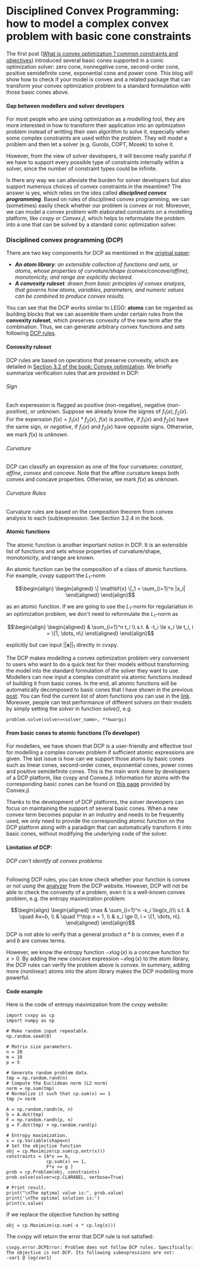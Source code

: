 <!-- ---
title: 'Disciplined Convex Programming: how to model a complex convex problem with basic building blocks?'
date: 2024-11-11
--- -->
Disciplined Convex Programming: how to model a complex convex problem with basic cone constraints
======

The first post ([What is convex optimization？common constraints and objectives](https://github.com/yuwenchen95/yuwenchen95.github.io/blob/master/_posts/Basics_of_convex_optimization/common_constraints_and_objectives.md)) introduced several basic cones supported in a conic optimization solver: zero cone, nonnegative cone, second-order cone, positive semidefinite cone, exponential cone and power cone. This blog will show how to check if your model is convex and a related package that can transform your convex optimization problem to a standard formulation with those basic cones above. 

<!-- ## Some commonly used convex terms
There are some commonly used functions that are convex in modelling a optimization problem:

###### Norms
For $x \in \mathbb{R}^n$, we have
- $L_1$-norm: $\| \mathbf{x} \|_1 = \sum_{i=1}^n |x_i|$
- $L_2$-norm: $\| \mathbf{x} \|_2 = \sqrt{\sum_{i=1}^n x_i^2}$
- Infinity norm: $\| \mathbf{x} \|_\infty = \max_{1 \leq i \leq n} |x_i|$
- $p$-norm: $\| \mathbf{x} \|_p = \left( \sum_{i=1}^n |x_i|^p \right)^{\frac{1}{p}}$
- Largest $k$-norm: $\| \mathbf{x} \|_{(k)} = \sum_{i=1}^{k} |x|_{[i]}$, where $|x|_{[i]}$ is the $i$-th largest absolute value of the components of $x$.
For a matrix $A \in \mathbb{R}^{m \times n}$, we have
- Frobenius norm: $\| A \|_F = \sqrt{\sum_{i=1}^m \sum_{j=1}^n |a_{ij}|^2}$
- Nuclear norm: $\| A \|_* = \sum_{i=1}^{\min\{m,n\}} \sigma_i$, $\sigma_i$ is the $i$-th singular value of $A$. -->

#### Gap between modellers and solver developers
For most people who are using optimization as a modelling tool, they are more interested in how to transform their application into an optimization problem instead of writting their own algorithm to solve it, especially when some complex constraints are used within the problem. They will model a problem and then let a solver (e.g. Gurobi, COPT, Mosek) to solve it.

However, from the view of solver developers, it will become really painful if we have to support every possible type of constraints internally within a solver, since the number of constraint types could be infinite. 

Is there any way we can alleviate the burden for solver developers but also support numerous choices of convex constraints in the meantime? The answer is yes, which relies on the idea called ***disciplined convex programming***. Based on rules of disciplined convex programming, we can (sometimes) easily check whether our problem is convex or not. Moreover, we can model a convex problem with elaborated constraints on a modelling platform, like *cvxpy* or *Convex.jl*, which helps to reformulate the problem into a one that can be solved by a standard conic optimization solver.

### Disciplined convex programming (DCP)
There are two key components for DCP as mentioned in the [original paper](https://stanford.edu/~boyd/papers/disc_cvx_prog.html):

- ***An atom library**: an extensible collection of functions and sets, or atoms, whose properties of curvature/shape (convex/concave/affine), monotonicity, and range are explicitly declared.*
- ***A convexity ruleset**: drawn from basic principles of convex analysis, that governs how atoms, variables, parameters, and numeric values can be combined to produce convex results.*

You can see that the DCP works similar to LEGO: **atoms** can be regarded as building blocks that we can assemble them under certain rules from the **convexity ruleset**, which preserves convexity of the new term after the combination. Thus, we can generate arbitrary convex functions and sets following [DCP rules](https://dcp.stanford.edu/rules). 
#### Convexity ruleset
DCP rules are based on operations that preserve convexity, which are detailed in [Section 3.2 of the book: Convex optimization](https://web.stanford.edu/~boyd/cvxbook/). We briefly summarize verification rules that are provided in DCP:

###### Sign
Each experession is flagged as  positive (non-negative), negative (non-positive), or unknown. Suppose we already know the signes of $f_1(x), f_2(x)$. For the experssion $f(x) = f_1(x)*f_2(x)$, $f(x)$ is *positive*, if $f_1(x)$ and $f_2(x)$ have the same sign, or *negative*, if $f_1(x)$ and $f_2(x)$ have opposite signs. Otherwise, we mark $f(x)$ is *unknown*.

###### Curvature
DCP can classify an expression as one of the four curvatures: *constant*, *affine*, *convex* and *concave*. Note that the affine curvature keeps both convex and concave properties. Otherwise, we mark $f(x)$ as unknown.

###### Curvature Rules
Curvature rules are based on the composition theorem from convex analysis to each (sub)expression. See Section 3.2.4 in the book.

#### Atomic functions
The atomic function is another important notion in DCP. It is an extensible list of functions and sets whose properties of curvature/shape, monotonicity, and range are known. 

An atomic function can be the composition of a class of atomic functions. For example, cvxpy support the $L_1$-norm 
```math
\begin{align}
\begin{aligned}
\| \mathbf{x} \|_1 = \sum_{i=1}^n |x_i| 
\end{aligned}
\end{align}
```
as an atomic function. If we are going to use the $L_1$-norm for regulariation in an optimization problem, we don't need to reformulate the $L_1$-norm as
```math
\begin{align}
\begin{aligned}
& \sum_{i=1}^n t_i \\
s.t. & -t_i \le x_i \le t_i, i = \{1, \dots, n\} 
\end{aligned}
\end{align}
```
explicitly but can input $|| \mathbf{x} ||_1$ directly in cvxpy. 

The DCP makes modelling a convex optimization problem very convenient to users who want to do a quick test for their models without transforming the model into the standard formulation of the solver they want to use. Modellers can now input a complex constraint via atomic functions insdead of building it from basic cones. In the end, all atomic functions will be automatically decomposed to basic cones that I have shown in the previous [post](https://github.com/yuwenchen95/yuwenchen95.github.io/blob/master/_posts/Basics_of_convex_optimization/common_constraints_and_objectives.md). You can find the current list of atom functions you can use in the [link](https://www.cvxpy.org/tutorial/functions/index.html#scalar-functions). Moreover, people can test performance of different solvers on their models by simply setting the *solver* in function *solve()*, e.g.
```
problem.solve(solver=<solver_name>, **kwargs)
```

#### From basic cones to atomic functions (To developer)
For modellers, we have shown that DCP is a user-friendly and effective tool for modelling a complex convex problem if sufficient atomic expressions are given. The last issue is how can we support those atoms by basic cones such as linear cones, second-order cones, exponential cones, power cones and positive semidefinite cones. This is the main work done by developers of a DCP platform, like cvxpy and Convex.jl. Information for atoms with the corresponding basic cones can be found on [this page](https://jump.dev/Convex.jl/stable/manual/operations/) provided by Convex.jl.

Thanks to the development of DCP platforms, the solver developers can focus on maintaining the support of several basic cones. When a new convex term becomes popular in an industry and needs to be frequently used, we only need to provide the corresponding atomic function on the DCP platform along with a paradigm that can automatically transform it into basic cones, without modifying the underlying code of the solver.

#### Limitation of DCP: 

###### DCP can't identify all convex problems
Following DCP rules, you can know check whether your function is convex or not using the [analyzer](https://dcp.stanford.edu/analyzer) from the DCP website. However, DCP will not be able to check the convexity of a problem, even it is a well-known convex problem, e.g. the entropy maximization problem:
```math
\begin{align}
\begin{aligned}
\max & \sum_{i=1}^n -x_i \log(x_i)\\
s.t. & \quad Ax=b, \\
    & \quad 1^\top x = 1, \\
    & x_i \ge 0, i = \{1, \dots, n\}.
\end{aligned}
\end{align}
```
DCP is not able to verify that a general product $a*b$ is convex, even if $a$ and $b$ are convex terms. 

However, we know the entropy function $-x \log(x)$ is a concave function for $x > 0$. By adding the new concave expression $-x \log(x)$ to the atom library, the DCP rules can verify the problem above is convex. In summary, adding more (nonlinear) atoms into the atom library makes the DCP modelling more powerful. 

<!-- ###### DCP can not achieve the best performance -->


#### Code example
Here is the code of entropy maximization from the cvxpy website:
```
import cvxpy as cp
import numpy as np

# Make random input repeatable.
np.random.seed(0)

# Matrix size parameters.
n = 20
m = 10
p = 5

# Generate random problem data.
tmp = np.random.rand(n)
# Compute the Euclidean norm (L2 norm)
norm = np.sum(tmp)
# Normalize it such that cp.sum(x) == 1
tmp /= norm

A = np.random.randn(m, n)
b = A.dot(tmp)
F = np.random.randn(p, n)
g = F.dot(tmp) + np.random.rand(p)

# Entropy maximization.
x = cp.Variable(shape=n)
# Set the objective function
obj = cp.Maximize(cp.sum(cp.entr(x)))
constraints = [A*x == b,
               cp.sum(x) == 1,
               F*x <= g ]
prob = cp.Problem(obj, constraints)
prob.solve(solver=cp.CLARABEL, verbose=True)

# Print result.
print("\nThe optimal value is:", prob.value)
print('\nThe optimal solution is:')
print(x.value)
```
If we replace the objective function by setting
```
obj = cp.Maximize(cp.sum(-x * cp.log(x)))
```
The cvxpy will return the error that DCP rule is not satisfied:
```
cvxpy.error.DCPError: Problem does not follow DCP rules. Specifically:
The objective is not DCP. Its following subexpressions are not:
-var1 @ log(var1)
```
